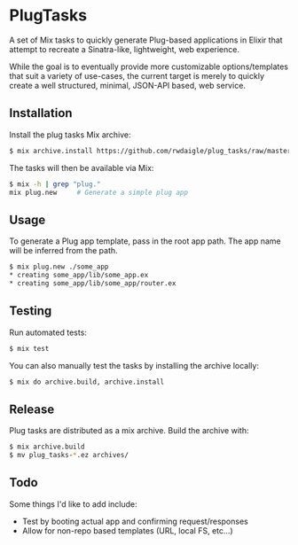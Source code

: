 # PlugTasks

A set of Mix tasks to quickly generate Plug-based applications in Elixir that attempt to recreate a Sinatra-like, lightweight, web experience.

While the goal is to eventually provide more customizable options/templates that suit a variety of use-cases, the current target is merely to quickly create a well structured, minimal, JSON-API based, web service.

## Installation

Install the plug tasks Mix archive:

```bash
$ mix archive.install https://github.com/rwdaigle/plug_tasks/raw/master/archives/plug_tasks-0.2.0.ez
```

The tasks will then be available via Mix:

```bash
$ mix -h | grep "plug."
mix plug.new     # Generate a simple plug app
```

## Usage

To generate a Plug app template, pass in the root app path. The app name will be inferred from the path.

```bash
$ mix plug.new ./some_app
* creating some_app/lib/some_app.ex
* creating some_app/lib/some_app/router.ex
```

## Testing

Run automated tests:

```bash
$ mix test
```

You can also manually test the tasks by installing the archive locally:

```bash
$ mix do archive.build, archive.install
```

## Release

Plug tasks are distributed as a mix archive. Build the archive with:

```bash
$ mix archive.build
$ mv plug_tasks-*.ez archives/
```

## Todo

Some things I'd like to add include:

* Test by booting actual app and confirming request/responses
* Allow for non-repo based templates (URL, local FS, etc...)
